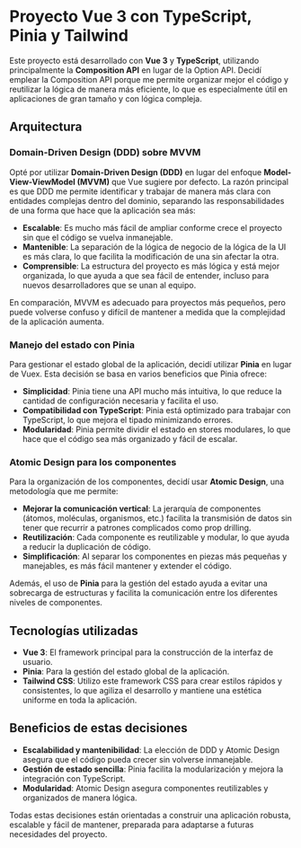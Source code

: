 # Proyecto Vue 3 con TypeScript, Pinia y Tailwind

Este proyecto está desarrollado con **Vue 3** y **TypeScript**, utilizando principalmente la **Composition API** en lugar de la Option API. Decidí emplear la Composition API porque me permite organizar mejor el código y reutilizar la lógica de manera más eficiente, lo que es especialmente útil en aplicaciones de gran tamaño y con lógica compleja.

## Arquitectura

### Domain-Driven Design (DDD) sobre MVVM

Opté por utilizar **Domain-Driven Design (DDD)** en lugar del enfoque **Model-View-ViewModel (MVVM)** que Vue sugiere por defecto. La razón principal es que DDD me permite identificar y trabajar de manera más clara con entidades complejas dentro del dominio, separando las responsabilidades de una forma que hace que la aplicación sea más:

- **Escalable**: Es mucho más fácil de ampliar conforme crece el proyecto sin que el código se vuelva inmanejable.
- **Mantenible**: La separación de la lógica de negocio de la lógica de la UI es más clara, lo que facilita la modificación de una sin afectar la otra.
- **Comprensible**: La estructura del proyecto es más lógica y está mejor organizada, lo que ayuda a que sea fácil de entender, incluso para nuevos desarrolladores que se unan al equipo.

En comparación, MVVM es adecuado para proyectos más pequeños, pero puede volverse confuso y difícil de mantener a medida que la complejidad de la aplicación aumenta.

### Manejo del estado con Pinia

Para gestionar el estado global de la aplicación, decidí utilizar **Pinia** en lugar de Vuex. Esta decisión se basa en varios beneficios que Pinia ofrece:

- **Simplicidad**: Pinia tiene una API mucho más intuitiva, lo que reduce la cantidad de configuración necesaria y facilita el uso.
- **Compatibilidad con TypeScript**: Pinia está optimizado para trabajar con TypeScript, lo que mejora el tipado minimizando errores.
- **Modularidad**: Pinia permite dividir el estado en stores modulares, lo que hace que el código sea más organizado y fácil de escalar.

### Atomic Design para los componentes

Para la organización de los componentes, decidí usar **Atomic Design**, una metodología que me permite:

- **Mejorar la comunicación vertical**: La jerarquía de componentes (átomos, moléculas, organismos, etc.) facilita la transmisión de datos sin tener que recurrir a patrones complicados como prop drilling.
- **Reutilización**: Cada componente es reutilizable y modular, lo que ayuda a reducir la duplicación de código.
- **Simplificación**: Al separar los componentes en piezas más pequeñas y manejables, es más fácil mantener y extender el código.

Además, el uso de **Pinia** para la gestión del estado ayuda a evitar una sobrecarga de estructuras y facilita la comunicación entre los diferentes niveles de componentes.

## Tecnologías utilizadas

- **Vue 3**: El framework principal para la construcción de la interfaz de usuario.
- **Pinia**: Para la gestión del estado global de la aplicación.
- **Tailwind CSS**: Utilizo este framework CSS para crear estilos rápidos y consistentes, lo que agiliza el desarrollo y mantiene una estética uniforme en toda la aplicación.

## Beneficios de estas decisiones

- **Escalabilidad y mantenibilidad**: La elección de DDD y Atomic Design asegura que el código pueda crecer sin volverse inmanejable.
- **Gestión de estado sencilla**: Pinia facilita la modularización y mejora la integración con TypeScript.
- **Modularidad**: Atomic Design asegura componentes reutilizables y organizados de manera lógica.

Todas estas decisiones están orientadas a construir una aplicación robusta, escalable y fácil de mantener, preparada para adaptarse a futuras necesidades del proyecto.
